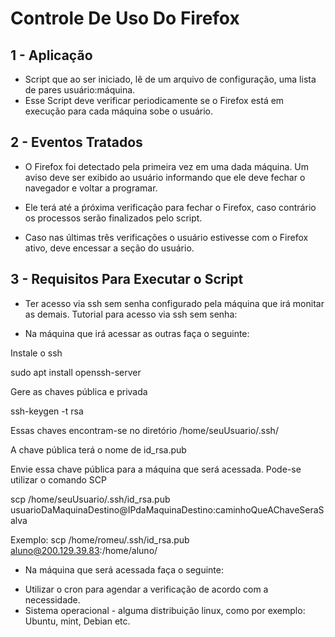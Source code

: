 # Controle De Uso Do Firefox
## 1 - Aplicação
* Script que ao ser iniciado, lê de um arquivo de configuração, uma lista de pares usuário:máquina.
* Esse Script deve verificar periodicamente se o Firefox está em execução para cada máquina sobe o usuário.

## 2 - Eventos Tratados

* O Firefox foi detectado pela primeira vez em uma dada máquina. Um aviso deve ser exibido ao usuário informando que ele deve fechar o navegador e voltar a programar.

* Ele terá até a ṕróxima verificação para fechar o Firefox, caso contrário os processos serão finalizados pelo script.

* Caso nas últimas três verificações o usuário estivesse com o Firefox ativo, deve encessar a seção do usuário.

## 3 - Requisitos Para Executar o Script
* Ter acesso via ssh sem senha configurado pela máquina que irá monitar as demais.
Tutorial para acesso via ssh sem senha:

- Na máquina que irá acessar as outras faça o seguinte:


Instale o ssh

sudo apt install openssh-server

Gere as chaves pública e privada

ssh-keygen -t rsa

Essas chaves encontram-se no diretório /home/seuUsuario/.ssh/

A chave pública terá o nome de id_rsa.pub

Envie essa chave pública para a máquina que será acessada. Pode-se utilizar o comando SCP

scp /home/seuUsuario/.ssh/id_rsa.pub usuarioDaMaquinaDestino@IPdaMaquinaDestino:caminhoQueAChaveSeraSalva

Exemplo:
scp /home/romeu/.ssh/id_rsa.pub aluno@200.129.39.83:/home/aluno/


- Na máquina que será acessada faça o seguinte:



* Utilizar o cron para agendar a verificação de acordo com a necessidade.
* Sistema operacional - alguma distribuição linux, como por exemplo: Ubuntu, mint, Debian etc.
